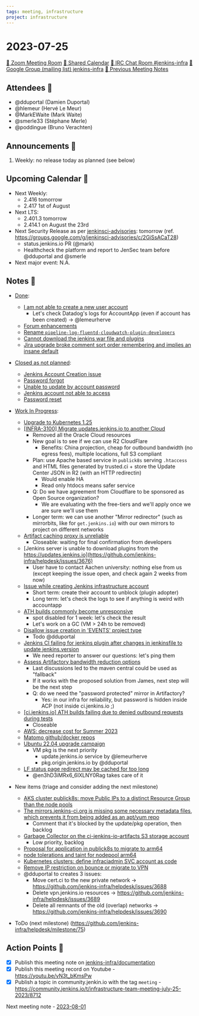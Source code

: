 ```yaml
---
tags: meeting, infrastructure
project: infrastructure
---
```

<!-- markdownlint-disable MD026-->

# 2023-07-25

[:movie_camera: Zoom Meeting Room](https://zoom.us/j/92454301214?pwd=aEVoUi9EanpaakN3L1ZxRlpDQk5Ddz09)
[:calendar: Shared Calendar](https://jenkins.io/event-calendar/)
[:speech_balloon: IRC Chat Room #jenkins-infra](https://jenkins.io/chat/#jenkins-infra)
[:email: Google Group (mailing list) jenkins-infra](https://groups.google.com/g/jenkins-infra)
[🧠 Previous Meeting Notes](https://github.com/jenkins-infra/documentation/blob/main/meetings/2023-07-11.md)

## Attendees 👥


<!-- Handles are community.jenkins.io handles -->
* @dduportal (Damien Duportal)
* @hlemeur (Hervé Le Meur)
* @MarkEWaite (Mark Waite)
* @smerle33 (Stéphane Merle)
* @poddingue (Bruno Verachten)

## Announcements :loudspeaker:

1. Weekly: no release today as planned (see below)

## Upcoming Calendar 📆

* Next Weekly: 
    * 2.416 tomorrow
    * 2.417 1st of August
* Next LTS:
    * 2.401.3 tomorrow
    * 2.414.1 on August the 23rd
* Next Security Release as per [jenkinsci-advisories](https://groups.google.com/g/jenkinsci-advisories): tomorrow (ref. https://groups.google.com/g/jenkinsci-advisories/c/2GiSsACaT28)
    * status.jenkins.io PR (@mark)
    * Healthcheck the platform and report to JenSec team before @dduportal and @smerle
* Next major event: N.A.

## Notes :book:


* [Done](https://github.com/jenkins-infra/helpdesk/milestone/74?closed=1):
  * [I am not able to create a new user account](https://github.com/jenkins-infra/helpdesk/issues/3675)
      * Let's check Datadog's logs for AccountApp (even if account has been created) -> @lemeurherve
  * [Forum enhancements](https://github.com/jenkins-infra/helpdesk/issues/3665)
  * [Rename `pipeline-log-fluentd-cloudwatch-plugin-developers`](https://github.com/jenkins-infra/helpdesk/issues/3669)
  * [Cannot download the jenkins war file and plugins](https://github.com/jenkins-infra/helpdesk/issues/3661)
  * [Jira upgrade broke comment sort order remembering and implies an insane default](https://github.com/jenkins-infra/helpdesk/issues/3658)

* [Closed as not planned](https://github.com/jenkins-infra/helpdesk/milestone/74?closed=1):
  * [Jenkins Account Creation issue](https://github.com/jenkins-infra/helpdesk/issues/3668)
  * [Password forgot ](https://github.com/jenkins-infra/helpdesk/issues/3667)
  * [Unable to update by account password ](https://github.com/jenkins-infra/helpdesk/issues/3672)
  * [Jenkins account not able to access](https://github.com/jenkins-infra/helpdesk/issues/3674)
  * [Password reset](https://github.com/jenkins-infra/helpdesk/issues/3666)

* [Work In Progress](https://github.com/jenkins-infra/helpdesk/milestone/74):
  * [Upgrade to Kubernetes 1.25](https://github.com/jenkins-infra/helpdesk/issues/3582)
  * [[INFRA-3100] Migrate updates.jenkins.io to another Cloud](https://github.com/jenkins-infra/helpdesk/issues/2649)
      * Removed all the Oracle Cloud resources
      * New goal is to see if we can use R2 CloudFlare
          * Benefits: China projection, cheap for outbound bandwidth (no egress fees), multiple locations, full S3 compliant
      * Plan: use Apache based service in `publick8s` serving `.htaccess` and HTML files generated by trusted.ci + store the Update Center JSON in R2 (with an HTTP redirectin)
          * Would enable HA
          * Read only htdocs means safer service
      * Q: Do we have agreement from Cloudflare to be sponsored as Open Source organization?
          * We are evaluating with the free-tiers and we'll apply once we are sure we'll use them
      * Longer term: we can use another "Mirror redirector" (such as mirrorbits, like for `get.jenkins.io`) with our own mirrors to project on different networks
  * [Artifact caching proxy is unreliable](https://github.com/jenkins-infra/helpdesk/issues/3481)
      * Closeable: waiting for final confirmation from developers
  * [Jenkins server is unable to download plugins from the https://updates.jenkins.io](https://github.com/jenkins-infra/helpdesk/issues/3676)
      * User have to contact Aachen university: nothing else from us (except keeping the issue open, and check again 2 weeks from now)
  * [Issue while creating Jenkins infrastructure account](https://github.com/jenkins-infra/helpdesk/issues/3677)
      * Short term: create their account to unblock (plugin adopter)
      * Long term: let's check the logs to see if anything is weird with accountapp
  * [ATH builds commonly become unresponsive](https://github.com/jenkins-infra/helpdesk/issues/3673)
      * spot disabled for 1 week: let's check the result
      * Let's work on a GC (VM > 24h to be removed)
  * [Disallow issue creation in 'EVENTS' project type](https://github.com/jenkins-infra/helpdesk/issues/3671)
      * Todo @dduportal
  * [Jenkins CI failing for jenkins plugin after changes in jenkinsfile to update jenkins.version](https://github.com/jenkins-infra/helpdesk/issues/3670)
      * We need reporter to answer our questions: let's ping them
  * [Assess Artifactory bandwidth reduction options](https://github.com/jenkins-infra/helpdesk/issues/3599)
      * Last discussions led to the maven central could be used as "fallback" 
      * If it works with the proposed solution from James, next step will be the next step
      * Q: do we need the "password protected" mirror in Artifactory?
          * Yes: in our infra for reliability, but password is hidden inside ACP (not inside ci.jenkins.io ;)
  * [[ci.jenkins.io] ATH builds failing due to denied outbound requests during tests](https://github.com/jenkins-infra/helpdesk/issues/3664)
      * Closeable
  * [AWS: decrease cost for Summer 2023](https://github.com/jenkins-infra/helpdesk/issues/3662)
  * [Matomo github/docker repos](https://github.com/jenkins-infra/helpdesk/issues/3602)
  * [Ubuntu 22.04 upgrade campaign](https://github.com/jenkins-infra/helpdesk/issues/2982)
      * VM pkg is the next priority
          * update.jenkins.io service by @lemeurherve 
          * pkg.origin.jenkins.io by @dduportal 
  * [LF status page redirect may be cached for too long](https://github.com/jenkins-infra/helpdesk/issues/3660)
      * @en3hD3iMRx6_6IXLNY0Rag takes care of it

* New items (triage and consider adding the next milestone)
  * [AKS cluster publick8s: move Public IPs to a distinct Resource Group than the node pools](https://github.com/jenkins-infra/helpdesk/issues/3660)
  * [The mirrors.jenkins-ci.org is missing some necessary metadata files, which prevents it from being added as an apt/yum repo]()
      * Comment that it's blocked by the update/pkg operation, then backlog
  * [Garbage Collector on the ci-jenkins-io-artifacts S3 storage account](https://github.com/jenkins-infra/helpdesk/issues/3663)
      * Low priority, backlog
  * [Proposal for application in publick8s to migrate to arm64](https://github.com/jenkins-infra/helpdesk/issues/3619)
  * [node tolerations and taint for nodepool arm64](https://github.com/jenkins-infra/helpdesk/issues/3623)
  * [Kubernetes clusters: define infraciadmin SVC account as code](https://github.com/jenkins-infra/helpdesk/issues/3679)
  * [Remove IP restriction on bounce or migrate to VPN](https://github.com/jenkins-infra/helpdesk/issues/3624)
  * @dduportal to creates 3 issues:
      * Move cert.ci to the new private network -> https://github.com/jenkins-infra/helpdesk/issues/3688
      * Delete vpn.jenkins.io resources -> https://github.com/jenkins-infra/helpdesk/issues/3689
      * Delete all remnants of the old (overlap) networks -> https://github.com/jenkins-infra/helpdesk/issues/3690

* ToDo (next milestone) (https://github.com/jenkins-infra/helpdesk/milestone/75)


## Action Points :muscle:

<!-- How To: https://github.com/jenkins-infra/runbooks/tree/main/meetings -->
* [x] Publish this meeting note on [jenkins-infra/documentation](https://github.com/jenkins-infra/documentation) 
* [x] Publish this meeting record on Youtube - https://youtu.be/vN3t_bKmsPw
* [x] Publish a topic in community.jenkin.io with the tag `meeting` - https://community.jenkins.io/t/infrastructure-team-meeting-july-25-2023/8712

Next meeting note - [2023-08-01](https://github.com/jenkins-infra/documentation/blob/main/meetings/2023-08-01.md) 

